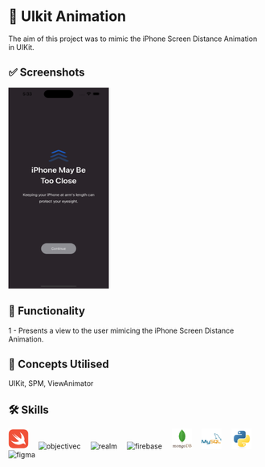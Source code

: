 # 🎯 UIkit Animation
The aim of this project was to mimic the iPhone Screen Distance Animation in UIKit.

## ✅ Screenshots

<p>
<img src="https://github.com/hadiachaudhary10/iPhoneScreenDistanceAnimation/blob/main/SampleAnimationCloseScreen/Simulator%20Screen%20Shot%20-%20iPhone%2014%20Pro%20Max%20-%202024-02-15%20at%2017.33.20.png" width="200" height="400" />
</p>

## 🚀 Functionality
<p> 1 - Presents a view to the user mimicing the iPhone Screen Distance Animation.</p>

## 💯 Concepts Utilised
UIKit, SPM, ViewAnimator


## 🛠 Skills
<p align="left">
  <img src="https://raw.githubusercontent.com/devicons/devicon/master/icons/swift/swift-original.svg" alt="swift" width="40" height="40"/>
  &nbsp; &nbsp;
   <img src="https://www.vectorlogo.zone/logos/apple_objectivec/apple_objectivec-icon.svg" alt="objectivec" width="40" height="40"/>
  &nbsp; &nbsp;
   <img src="https://raw.githubusercontent.com/bestofjs/bestofjs-webui/8665e8c267a0215f3159df28b33c365198101df5/public/logos/realm.svg" alt="realm" width="40" height="40"/>
  &nbsp; &nbsp;
  <img src="https://www.vectorlogo.zone/logos/firebase/firebase-icon.svg" alt="firebase" width="40" height="40"/>
  &nbsp; &nbsp;
  <img src="https://raw.githubusercontent.com/devicons/devicon/master/icons/mongodb/mongodb-original-wordmark.svg" alt="mongodb" width="40" height="40"/>
  &nbsp; &nbsp;
  <img src="https://raw.githubusercontent.com/devicons/devicon/master/icons/mysql/mysql-original-wordmark.svg" alt="mysql" width="40" height="40"/> 
  &nbsp; &nbsp;
  <img src="https://raw.githubusercontent.com/devicons/devicon/master/icons/python/python-original.svg" alt="python" width="40" height="40"/>
  &nbsp; &nbsp;
   <img src="https://www.vectorlogo.zone/logos/figma/figma-icon.svg" alt="figma" width="40" height="40"/> 
  &nbsp; &nbsp;
</p>
